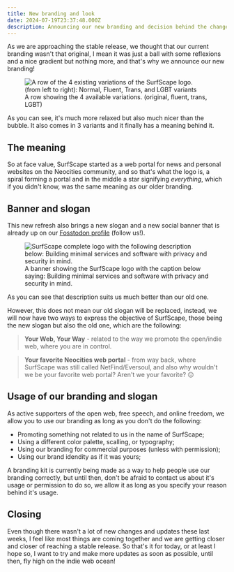 ```yaml
---
title: New branding and look
date: 2024-07-19T23:37:48.000Z
description: Announcing our new branding and decision behind the change
---
```


As we are approaching the stable release, we thought that our current branding wasn't that original, I mean it was just a ball with some reflexions and a nice gradient but nothing more, and that's why we announce our new branding!

 <figure>

<img src="/static/images/branding/branding_logo_variations.png" alt="A row of the 4 existing variations of the SurfScape logo. (from left to right): Normal, Fluent, Trans, and LGBT variants" class="sk-banner">
  <figcaption>A row showing the 4 available variations. (original, fluent, trans, LGBT)</figcaption>
</figure>

As you can see, it's much more relaxed but also much nicer than the bubble. It also comes in 3 variants and it finally has a meaning behind it.

## The meaning

So at face value, SurfScape started as a web portal for news and personal websites on the Neocities community, and so that's what the logo is, a spiral forming a portal and in the middle a star signifying _everything_, which if you didn't know, was the same meaning as our older branding.

## Banner and slogan

This new refresh also brings a new slogan and a new social banner that is already up on our [Fosstodon profile](https://fosstodon.org/@surfscape) (follow us!).

 <figure>

<img src="/static/images/branding/social_banner.png" alt="SurfScape complete logo with the following description below: Building minimal services and software with privacy and security in mind." class="sk-banner">
  <figcaption>A banner showing the SurfScape logo with the caption below saying: Building minimal services and software with privacy and security in mind.</figcaption>
</figure>

As you can see that description suits us much better than our old one.

However, this does not mean our old slogan will be replaced, instead, we will now have two ways to express the objective of SurfScape, those being the new slogan but also the old one, which are the following:

> **Your Web, Your Way** - related to the way we promote the open/indie web, where you are in control.

> **Your favorite Neocities web portal** - from way back, where SurfScape was still called NetFind/Eversoul, and also why wouldn't we be your favorite web portal? Aren't we your favorite? 😔

## Usage of our branding and slogan

As active supporters of the open web, free speech, and online freedom, we allow you to use our branding as long as you don't do the following:

- Promoting something not related to us in the name of SurfScape;
- Using a different color palette, scalling, or typography;
- Using our branding for commercial purposes (unless with permission);
- Using our brand idendity as if it was yours;

A branding kit is currently being made as a way to help people use our branding correctly, but until then, don't be afraid to contact us about it's usage or permission to do so, we allow it as long as you specify your reason behind it's usage.

## Closing

Even though there wasn't a lot of new changes and updates these last weeks, I feel like most things are coming together and we are getting closer and closer of reaching a stable release. So that's it for today, or at least I hope so, I want to try and make more updates as soon as possible, until then, fly high on the indie web ocean!
